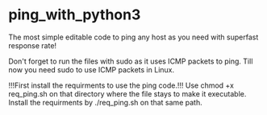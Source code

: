 # ping_with_python3
The most simple editable code to ping any host as you need with superfast response rate!

Don't forget to run the files with sudo as it uses ICMP packets to ping. Till now you need sudo to use ICMP packets in Linux.

!!!First install the requirments to use the ping code.!!!
Use chmod +x req_ping.sh on that directory where the file stays to make it executable.
Install the requirments by ./req_ping.sh on that same path.
